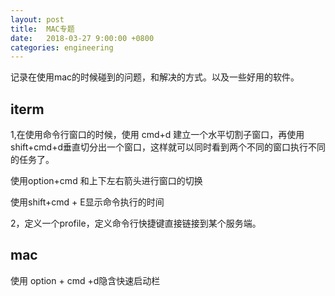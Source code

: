 ```yaml
---
layout: post
title:  MAC专题
date:   2018-03-27 9:00:00 +0800
categories: engineering
---
```

记录在使用mac的时候碰到的问题，和解决的方式。以及一些好用的软件。

## iterm
1,在使用命令行窗口的时候，使用 cmd+d 建立一个水平切割子窗口，再使用shift+cmd+d垂直切分出一个窗口，这样就可以同时看到两个不同的窗口执行不同的任务了。

使用option+cmd 和上下左右箭头进行窗口的切换

使用shift+cmd + E显示命令执行的时间

2，定义一个profile，定义命令行快捷键直接链接到某个服务端。

## mac
使用 option + cmd +d隐含快速启动栏
